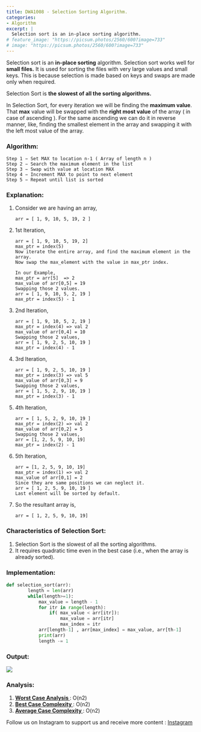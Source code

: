 ```yaml
---
title: DWA1008 - Selection Sorting Algorithm.
categories:
- Algorithm
excerpt: |
  Selection sort is an in-place sorting algorithm.
# feature_image: "https://picsum.photos/2560/600?image=733"
# image: "https://picsum.photos/2560/600?image=733"
---
```


Selection sort is an <b>in-place sorting</b> algorithm.
Selection sort works well for <b>small files.</b> It is used for sorting the files with very large values and small keys. This is because selection is made based on keys and swaps are made only when required.

Selection Sort is <b>the slowest of all the sorting algorithms.</b>

In Selection Sort, for every iteration we will be finding the <b>maximum value</b>. That <b>max</b> value will be swapped with the <b>right most value</b> of the array ( in case of ascending ). For the same ascending we can do it in reverse manner, like, finding the smallest element in the array and swapping it with the left most value of the array.

### Algorithm:

```
Step 1 − Set MAX to location n-1 ( Array of length n )
Step 2 − Search the maximum element in the list
Step 3 − Swap with value at location MAX
Step 4 − Increment MAX to point to next element
Step 5 − Repeat until list is sorted
```

### Explanation:
1. Consider we are having an array,
	```
	arr = [ 1, 9, 10, 5, 19, 2 ]
	```

2. 1st Iteration,
	```
	arr = [ 1, 9, 10, 5, 19, 2]
	max_ptr = index(5)
	Now iterate the entire array, and find the maximum element in the array.
	Now swap the max_element with the value in max_ptr index.

	In our Example, 
	max_ptr = arr[5]  => 2
	max_value of arr[0,5] = 19 
	Swapping those 2 values.
	arr = [ 1, 9, 10, 5, 2, 19 ]
	max_ptr = index(5) - 1
	```

3. 2nd Iteration,
	```
	arr = [ 1, 9, 10, 5, 2, 19 ]
	max_ptr = index(4) => val 2
	max_value of arr[0,4] = 10
	Swapping those 2 values, 
	arr = [ 1, 9, 2, 5, 10, 19 ]
	max_ptr = index(4) - 1
	```

4. 3rd Iteration,
	```
	arr = [ 1, 9, 2, 5, 10, 19 ]
	max_ptr = index(3) => val 5
	max_value of arr[0,3] = 9
	Swapping those 2 values,
	arr = [ 1, 5, 2, 9, 10, 19 ]
	max_ptr = index(3) - 1
	```

5. 4th Iteration,
	```
	arr = [ 1, 5, 2, 9, 10, 19 ]
	max_ptr = index(2) => val 2
	max_value of arr[0,2] = 5
	Swapping those 2 values,
	arr = [1, 2, 5, 9, 10, 19]
	max_ptr = index(2) - 1 
	```

6. 5th Iteration,
	```
	arr = [1, 2, 5, 9, 10, 19]
	max_ptr = index(1) => val 2
	max_value of arr[0,1] = 2
	Since they are same positions we can neglect it.
	arr = [ 1, 2, 5, 9, 10, 19 ]
	Last element will be sorted by default.
	```

7. So the resultant array is, 
	```
	arr = [ 1, 2, 5, 9, 10, 19]
	```

### Characteristics of Selection Sort:
1. Selection Sort is the slowest of all the sorting algorithms.
2. It requires quadratic time even in the best case (i.e., when the array is already sorted).

### Implementation:

```python
def selection_sort(arr): 
        length = len(arr) 
        while(length>=1): 
            max_value = length - 1 
            for itr in range(length): 
                if( max_value < arr[itr]): 
                    max_value = arr[itr] 
                    max_index = itr 
            arr[length-1] , arr[max_index] = max_value, arr[th-1] 
            print(arr) 
            length -= 1 

```

### Output:
<img src="{{site.baseurl}}/assets/pics/selection_sort.png"><br>


### Analysis:

1. <u><b> Worst Case Analysis </b></u> : O(n2)
2. <u><b>Best Case Complexity </b></u> : O(n2)
3. <u><b> Average Case Complexity </b></u> : O(n2)


Follow us on Instagram to support us and receive more content : <a href="https://instagram.com/day_with_algorithm"> Instagram </a>

